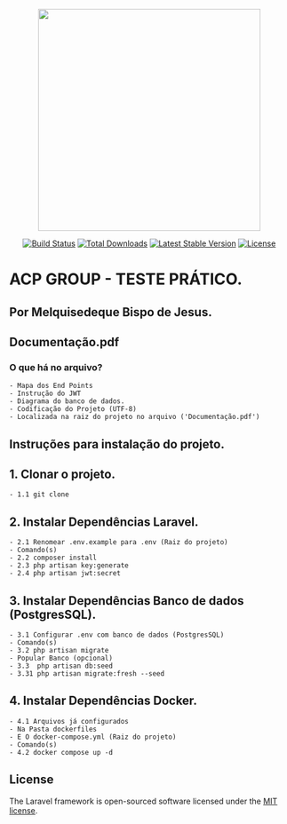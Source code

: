 <p align="center"><a href="https://laravel.com" target="_blank"><img src="https://raw.githubusercontent.com/laravel/art/master/logo-lockup/5%20SVG/2%20CMYK/1%20Full%20Color/laravel-logolockup-cmyk-red.svg" width="400"></a></p>

<p align="center">
<a href="https://travis-ci.org/laravel/framework"><img src="https://travis-ci.org/laravel/framework.svg" alt="Build Status"></a>
<a href="https://packagist.org/packages/laravel/framework"><img src="https://poser.pugx.org/laravel/framework/d/total.svg" alt="Total Downloads"></a>
<a href="https://packagist.org/packages/laravel/framework"><img src="https://poser.pugx.org/laravel/framework/v/stable.svg" alt="Latest Stable Version"></a>
<a href="https://packagist.org/packages/laravel/framework"><img src="https://poser.pugx.org/laravel/framework/license.svg" alt="License"></a>
</p>

# ACP GROUP - TESTE PRÁTICO. 
## Por Melquisedeque Bispo de Jesus.

## Documentação.pdf
### O que há no arquivo?
    - Mapa dos End Points
    - Instrução do JWT 
    - Diagrama do banco de dados.    
    - Codificação do Projeto (UTF-8)
    - Localizada na raiz do projeto no arquivo ('Documentação.pdf')

## Instruções para instalação do projeto.

## 1. Clonar o projeto.
    - 1.1 git clone
## 2. Instalar Dependências Laravel.
    - 2.1 Renomear .env.example para .env (Raiz do projeto)
    - Comando(s)
    - 2.2 composer install
    - 2.3 php artisan key:generate
    - 2.4 php artisan jwt:secret
## 3. Instalar Dependências Banco de dados (PostgresSQL).   
    - 3.1 Configurar .env com banco de dados (PostgresSQL)
    - Comando(s)
    - 3.2 php artisan migrate   
    - Popular Banco (opcional)
    - 3.3  php artisan db:seed
    - 3.31 php artisan migrate:fresh --seed
## 4. Instalar Dependências Docker.
    - 4.1 Arquivos já configurados
    - Na Pasta dockerfiles
    - E O docker-compose.yml (Raiz do projeto)
    - Comando(s)
    - 4.2 docker compose up -d

## License

The Laravel framework is open-sourced software licensed under the [MIT license](https://opensource.org/licenses/MIT).

